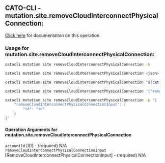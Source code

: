 
## CATO-CLI - mutation.site.removeCloudInterconnectPhysicalConnection:
[Click here](https://api.catonetworks.com/documentation/#mutation-mutation.site.removeCloudInterconnectPhysicalConnection) for documentation on this operation.

### Usage for mutation.site.removeCloudInterconnectPhysicalConnection:

```bash
catocli mutation site removeCloudInterconnectPhysicalConnection -h

catocli mutation site removeCloudInterconnectPhysicalConnection <json>

catocli mutation site removeCloudInterconnectPhysicalConnection "$(cat < mutation.site.removeCloudInterconnectPhysicalConnection.json)"

catocli mutation site removeCloudInterconnectPhysicalConnection '{"removeCloudInterconnectPhysicalConnectionInput":{"id":"id"}}'

catocli mutation site removeCloudInterconnectPhysicalConnection -p '{
    "removeCloudInterconnectPhysicalConnectionInput": {
        "id": "id"
    }
}'
```

#### Operation Arguments for mutation.site.removeCloudInterconnectPhysicalConnection ####

`accountId` [ID] - (required) N/A    
`removeCloudInterconnectPhysicalConnectionInput` [RemoveCloudInterconnectPhysicalConnectionInput] - (required) N/A    
